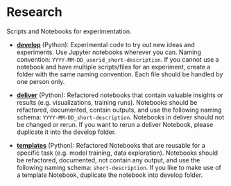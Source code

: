 # Research 

Scripts and Notebooks for experimentation.

- **[develop](./develop)** (Python): Experimental code to try out new ideas and experiments. Use Jupyter notebooks wherever you can. Naming convention: `YYYY-MM-DD_userid_short-description`. If you cannot use a notebook and have multiple scripts/files for an experiment, create a folder with the same naming convention. Each file should be handled by one person only.
  
- **[deliver](./deliver)** (Python): Refactored notebooks that contain valuable insights or results (e.g. visualizations, training runs). Notebooks should be refactored, documented, contain outputs, and use the following naming schema: `YYYY-MM-DD_short-description`. Notebooks in deliver should not be changed or rerun. If you want to rerun a deliver Notebook, please duplicate it into the develop folder.

- **[templates](./templates)** (Python): Refactored Notebooks that are reusable for a specific task (e.g. model training, data exploration). Notebooks should be refactored, documented, not contain any output, and use the following naming schema: `short-description`. If you like to make use of a template Notebook, duplicate the notebook into develop folder.
  